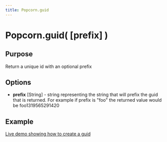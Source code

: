 ```yaml
---
title: Popcorn.guid
---
```

# Popcorn.guid( [prefix] ) #

## Purpose ##

Return a unique id with an optional prefix

## Options ##

* **prefix** \[String\] - string representing the string that will prefix the guid that is returned. For example if prefix is "foo" the returned value would be foo1319565291420

## Example ##

[Live demo showing how to create a guid](http://jsfiddle.net/popcornjs/TT5QM/)
